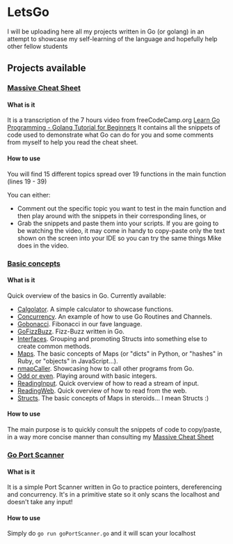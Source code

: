 # LetsGo
I will be uploading here all my projects written in Go (or golang) in an attempt to showcase my self-learning of the language and hopefully help other fellow students

## Projects available

### [Massive Cheat Sheet](./Massive_Cheatsheet/massiveCheatSheet.go)
#### What is it
It is a transcription of the 7 hours video from freeCodeCamp.org [Learn Go Programming - Golang Tutorial for Beginners](https://www.youtube.com/watch?v=YS4e4q9oBaU)
It contains all the snippets of code used to demonstrate what Go can do for you and some comments from myself to help you read the cheat sheet.

#### How to use
You will find 15 different topics spread over 19 functions in the main function (lines 19 - 39)

You can either: 
- Comment out the specific topic you want to test in the main function and then play around with the snippets in their corresponding lines, or
- Grab the snippets and paste them into your scripts. If you are going to be watching the video, it may come in handy to copy-paste only the text shown on the screen into your IDE so you can try the same things Mike does in the video.

### [Basic concepts](./Basic%20concepts)
#### What is it 
Quick overview of the basics in Go. Currently available:

- [Calgolator](./Basic%20concepts/Calgolator/main.go). A simple calculator to showcase functions.
- [Concurrency](./Basic%20concepts/Concurrency/concurrentMain.go). An example of how to use Go Routines and Channels.
- [Gobonacci](./Basic%20concepts/Gobonacci/gobonacci.go). Fibonacci in our fave language.
- [GoFizzBuzz](./Basic%20concepts/GoFizzBuzz/main.go). Fizz-Buzz written in Go.
- [Interfaces](./Basic%20concepts/Interfaces/main.go). Grouping and promoting Structs into something else to create common methods.
- [Maps](./Basic%20concepts/Maps/main.go). The basic concepts of Maps (or "dicts" in Python, or "hashes" in Ruby, or "objects" in JavaScript...).
- [nmapCaller](./Basic%20concepts/nmapCaller/main.go). Showcasing how to call other programs from Go.
- [Odd or even](./Basic%20concepts/Odd_or_Even/odd_or_even.go). Playing around with basic integers.
- [ReadingInput](./Basic%20concepts/ReadingInput/main.go). Quick overview of how to read a stream of input.
- [ReadingWeb](./Basic%20concepts/ReadingWeb/main.go). Quick overview of how to read from the web.
- [Structs](./Basic%20concepts/Structs/main.go). The basic concepts of Maps in steroids... I mean Structs :)

#### How to use
The main purpose is to quickly consult the snippets of code to copy/paste, in a way more concise manner than consulting my [Massive Cheat Sheet](./Massive_Cheatsheet/massiveCheatSheet.go) 

### [Go Port Scanner](./Go_Port_Scanner/goPortScanner.go)
#### What is it
It is a simple Port Scanner written in Go to practice pointers, dereferencing and concurrency.
It's in a primitive state so it only scans the localhost and doesn't take any input!

#### How to use
Simply do `go run goPortScanner.go` and it will scan your localhost

